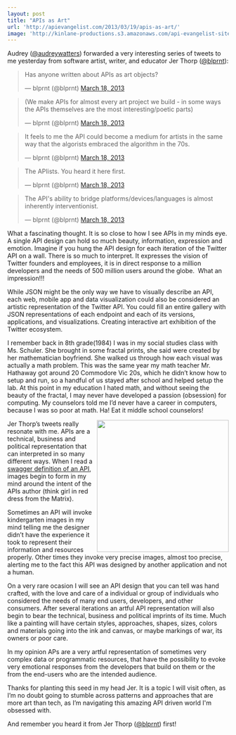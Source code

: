 ```yaml
---
layout: post
title: "APIs as Art"
url: 'http://apievangelist.com/2013/03/19/apis-as-art/'
image: 'http://kinlane-productions.s3.amazonaws.com/api-evangelist-site/blog/washington-crossing-the-delaware-cropped.png'
---
```


Audrey ([@audreywatters][1]) forwarded a very interesting series of tweets to me yesterday from software artist, writer, and educator Jer Thorp ([@blprnt][1]):

> Has anyone written about APIs as art objects?
>
> — blprnt (@blprnt) [March 18, 2013][2]

> (We make APIs for almost every art project we build - in some ways the APIs themselves are the most interesting/poetic parts)
>
> — blprnt (@blprnt) [March 18, 2013][3]

> It feels to me the API could become a medium for artists in the same way that the algorists embraced the algorithm in the 70s.
>
> — blprnt (@blprnt) [March 18, 2013][4]

> The APIists. You heard it here first.
>
> — blprnt (@blprnt) [March 18, 2013][5]

> The API's ability to bridge platforms/devices/languages is almost inherently interventionist.
>
> — blprnt (@blprnt) [March 18, 2013][6]

What a fascinating thought. It is so close to how I see APIs in my minds eye. A single API design can hold so much beauty, information, expression and emotion. Imagine if you hung the API design for each iteration of the Twitter API on a wall. There is so much to interpret. It expresses the vision of Twitter founders and employees, it is in direct response to a million developers and the needs of 500 million users around the globe.  What an impression!!!

While JSON might be the only way we have to visually describe an API, each web, mobile app and data visualization could also be considered an artistic representation of the Twitter API. You could fill an entire gallery with JSON representations of each endpoint and each of its versions, applications, and visualizations. Creating interactive art exhibition of the Twitter ecosystem.

I remember back in 8th grade(1984) I was in my social studies class with Ms. Schuler. She brought in some fractal prints, she said were created by her mathematician boyfriend. She walked us through how each visual was actually a math problem. This was the same year my math teacher Mr. Hathaway got around 20 Commodore Vic 20s, which he didn’t know how to setup and run, so a handful of us stayed after school and helped setup the lab. At this point in my education I hated math, and without seeing the beauty of the fractal, I may never have developed a passion (obsession) for computing. My counselors told me I’d never have a career in computers, because I was so poor at math. Ha! Eat it middle school counselors!

<img class="c2" src="https://s3.amazonaws.com/kinlane-productions/washington-crossing-the-delaware-cropped.png" alt="" width="300" align="right" />

Jer Thorp’s tweets really resonate with me. APIs are a technical, business and political representation that can interpreted in so many different ways. When I read a [swagger definition of an API][7], images begin to form in my mind around the intent of the APIs author (think girl in red dress from the Matrix).

Sometimes an API will invoke kindergarten images in my mind telling me the designer didn’t have the experience it took to represent their information and resources properly. Other times they invoke very precise images, almost too precise, alerting me to the fact this API was designed by another application and not a human.

On a very rare ocasion I will see an API design that you can tell was hand crafted, with the love and care of a individual or group of individuals who considered the needs of many end users, developers, and other consumers. After several iterations an artful API representation will also begin to bear the technical, business and political imprints of its time. Much like a painting will have certain styles, approaches, shapes, sizes, colors and materials going into the ink and canvas, or maybe markings of war, its owners or poor care.

In my opinion APs are a very artful representation of sometimes very complex data or programmatic resources, that have the possibility to evoke very emotional responses from the developers that build on them or the from the end-users who are the intended audience.

Thanks for planting this seed in my head Jer. It is a topic I will visit often, as I’m no doubt going to stumble across patterns and approaches that are more art than tech, as I’m navigating this amazing API driven world I'm obsessed with.

And remember you heard it from Jer Thorp ([@blprnt][1]) first!

   [1]: https://twitter.com/blprnt
   [2]: https://twitter.com/blprnt/status/313713240943247361
   [3]: https://twitter.com/blprnt/status/313714968379940865
   [4]: https://twitter.com/blprnt/status/313716173973897216
   [5]: https://twitter.com/blprnt/status/313716358242238466
   [6]: https://twitter.com/blprnt/status/313717301008535552
   [7]: https://developers.helloreverb.com/swagger/
